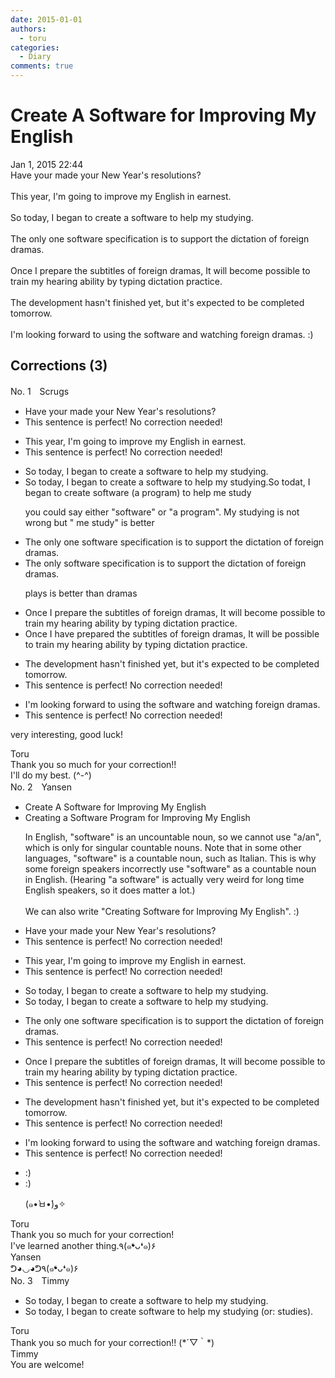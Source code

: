 ```yaml
---
date: 2015-01-01
authors:
  - toru
categories:
  - Diary
comments: true
---
```


# Create A Software for Improving My English
<div class="date">Jan 1, 2015 22:44</div>
<div id="post"><div id="body_show_ori">
Have your made your New Year's resolutions?<br/><br/>This year, I'm going to improve my English in earnest.<br/><br/>So today,  I began to create a software to help my studying.<br/><br/>The only one software specification is to support the dictation of foreign dramas.<br/><br/>Once I prepare the subtitles of foreign dramas, It will become possible to train my hearing ability by typing dictation practice.<br/><br/>The development hasn't finished yet, but it's expected to be completed tomorrow.<br/><br/>I'm looking forward to using the software and watching foreign dramas. :)<br/>
</div></div>

<!-- more -->


## Corrections (3)
<div id="block"><div class="first_name"> No. 1　<span class="just_name">Scrugs</span></div><div id="block2">
<ul class="correction_field">
<li class="incorrect">Have your made your New Year's resolutions?</li>
<li class="corrected perfect">This sentence is perfect! No correction needed!</li>
</ul>
<ul class="correction_field">
<li class="incorrect">This year, I'm going to improve my English in earnest.</li>
<li class="corrected perfect">This sentence is perfect! No correction needed!</li>
</ul>
<ul class="correction_field">
<li class="incorrect">So today,  I began to create a software to help my studying.</li>
<li class="corrected correct">
So today, I began to create a software to help my studying.So todat, I began to create software (a program) to help me study
<p class="correction_comment">you could say either "software" or "a program". My studying is not wrong but " me study" is better</p>
</li>
</ul>
<ul class="correction_field">
<li class="incorrect">The only one software specification is to support the dictation of foreign dramas.</li>
<li class="corrected correct">
The only software specification is to support the dictation of foreign dramas.
<p class="correction_comment">plays is better than dramas</p>
</li>
</ul>
<ul class="correction_field">
<li class="incorrect">Once I prepare the subtitles of foreign dramas, It will become possible to train my hearing ability by typing dictation practice.</li>
<li class="corrected correct">
Once I have prepared the subtitles of foreign dramas, It will be possible to train my hearing ability by typing dictation practice.
</li>
</ul>
<ul class="correction_field">
<li class="incorrect">The development hasn't finished yet, but it's expected to be completed tomorrow.</li>
<li class="corrected perfect">This sentence is perfect! No correction needed!</li>
</ul>
<ul class="correction_field">
<li class="incorrect">I'm looking forward to using the software and watching foreign dramas.</li>
<li class="corrected perfect">This sentence is perfect! No correction needed!</li>
</ul>
<p class="comment_small">
 very interesting, good luck!
</p>

</div><div class="name"><span class="just_name">Toru</span><br>
Thank you so much for your correction!! <br/>I'll do my best. (^-^)
</div>
</div>
<div id="block"><div class="first_name"> No. 2　<span class="just_name">Yansen</span></div><div id="block2">
<ul class="correction_field">
<li class="incorrect">Create A Software for Improving My English</li>
<li class="corrected correct">
<span class="f_blue">Creating</span> <span class="f_red">a</span> Software <span class="f_blue">Program</span> for Improving My English
<p class="correction_comment">In English, "software" is an uncountable noun, so we cannot use "a/an", which is only for singular countable nouns. Note that in some other languages, "software" is a countable noun, such as Italian. This is why some foreign speakers incorrectly use "software" as a countable noun in English. (Hearing "a software" is actually very weird for long time English speakers, so it does matter a lot.) <br/><br/>We can also write "Creating Software for Improving My English". :)</p>
</li>
</ul>
<ul class="correction_field">
<li class="incorrect">Have your made your New Year's resolutions?</li>
<li class="corrected perfect">This sentence is perfect! No correction needed!</li>
</ul>
<ul class="correction_field">
<li class="incorrect">This year, I'm going to improve my English in earnest.</li>
<li class="corrected perfect">This sentence is perfect! No correction needed!</li>
</ul>
<ul class="correction_field">
<li class="incorrect">So today,  I began to create a software to help my studying.</li>
<li class="corrected correct">
So today, I began to create <span class="sline"><span class="f_red">a</span></span> software to help my studying.
</li>
</ul>
<ul class="correction_field">
<li class="incorrect">The only one software specification is to support the dictation of foreign dramas.</li>
<li class="corrected perfect">This sentence is perfect! No correction needed!</li>
</ul>
<ul class="correction_field">
<li class="incorrect">Once I prepare the subtitles of foreign dramas, It will become possible to train my hearing ability by typing dictation practice.</li>
<li class="corrected perfect">This sentence is perfect! No correction needed!</li>
</ul>
<ul class="correction_field">
<li class="incorrect">The development hasn't finished yet, but it's expected to be completed tomorrow.</li>
<li class="corrected perfect">This sentence is perfect! No correction needed!</li>
</ul>
<ul class="correction_field">
<li class="incorrect">I'm looking forward to using the software and watching foreign dramas.</li>
<li class="corrected perfect">This sentence is perfect! No correction needed!</li>
</ul>
<ul class="correction_field">
<li class="incorrect">:)</li>
<li class="corrected correct">
:)
<p class="correction_comment">(๑•̀ㅂ•́)و✧</p>
</li>
</ul>
</div><div class="name"><span class="just_name">Toru</span><br>
Thank you so much for your correction! <br/>I've learned another thing.٩(๑❛ᴗ❛๑)۶
</div>
<div class="name"><span class="just_name">Yansen</span><br>
ᕤ◕◡◕ᕤ٩(๑❛ᴗ❛๑)۶
</div>
</div>
<div id="block"><div class="first_name"> No. 3　<span class="just_name">Timmy</span></div><div id="block2">
<ul class="correction_field">
<li class="incorrect">So today,  I began to create a software to help my studying.</li>
<li class="corrected correct">
So today, I began to create software to help my studying (or: studies).
</li>
</ul>
</div><div class="name"><span class="just_name">Toru</span><br>
Thank you so much for your correction!! (*´▽｀*)
</div>
<div class="name"><span class="just_name">Timmy</span><br>
You are welcome!
</div>
</div>
